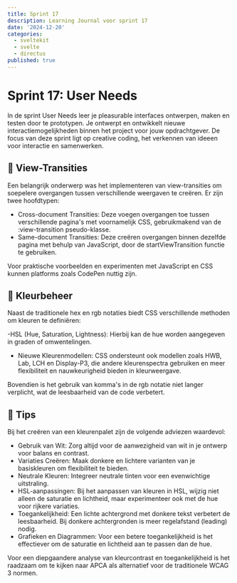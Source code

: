 ```yaml
---
title: Sprint 17
description: Learning Journal voor sprint 17
date: '2024-12-20'
categories:
  - sveltekit
  - svelte
  - directus
published: true
---
```


# Sprint 17: User Needs
In de sprint User Needs leer je pleasurable interfaces ontwerpen, maken en testen door te prototypen. 
Je ontwerpt en ontwikkelt nieuwe interactiemogelijkheden binnen het project voor jouw opdrachtgever.
De focus van deze sprint ligt op creative coding, het verkennen van ideeen voor interactie en samenwerken.

## 📅 View-Transities
Een belangrijk onderwerp was het implementeren van view-transities om soepelere overgangen tussen verschillende weergaven te creëren. 
Er zijn twee hoofdtypen:

- Cross-document Transities: Deze voegen overgangen toe tussen verschillende pagina's met voornamelijk CSS, gebruikmakend van de :view-transition pseudo-klasse.
- Same-document Transities: Deze creëren overgangen binnen dezelfde pagina met behulp van JavaScript, door de startViewTransition functie te gebruiken.

Voor praktische voorbeelden en experimenten met JavaScript en CSS kunnen platforms zoals CodePen nuttig zijn.

## 📅 Kleurbeheer
Naast de traditionele hex en rgb notaties biedt CSS verschillende methoden om kleuren te definiëren:

-HSL (Hue, Saturation, Lightness): Hierbij kan de hue worden aangegeven in graden of omwentelingen.
- Nieuwe Kleurenmodellen: CSS ondersteunt ook modellen zoals HWB, Lab, LCH en Display-P3, die andere kleurenspectra gebruiken en meer flexibiliteit en nauwkeurigheid bieden in kleurweergave.

Bovendien is het gebruik van komma's in de rgb notatie niet langer verplicht, wat de leesbaarheid van de code verbetert.

## 📅 Tips
Bij het creëren van een kleurenpalet zijn de volgende adviezen waardevol:

- Gebruik van Wit: Zorg altijd voor de aanwezigheid van wit in je ontwerp voor balans en contrast.
- Variaties Creëren: Maak donkere en lichtere varianten van je basiskleuren om flexibiliteit te bieden.
- Neutrale Kleuren: Integreer neutrale tinten voor een evenwichtige uitstraling.
- HSL-aanpassingen: Bij het aanpassen van kleuren in HSL, wijzig niet alleen de saturatie en lichtheid, maar experimenteer ook met de hue voor rijkere variaties.
- Toegankelijkheid: Een lichte achtergrond met donkere tekst verbetert de leesbaarheid. Bij donkere achtergronden is meer regelafstand (leading) nodig.
- Grafieken en Diagrammen: Voor een betere toegankelijkheid is het effectiever om de saturatie en lichtheid aan te passen dan de hue.

Voor een diepgaandere analyse van kleurcontrast en toegankelijkheid is het raadzaam om te kijken naar APCA als alternatief voor de traditionele WCAG 3 normen.
